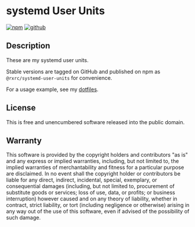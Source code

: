 # systemd User Units

[![npm](https://img.shields.io/npm/v/@rxrc/systemd-user-units.svg)](https://www.npmjs.com/package/@rxrc/systemd-user-units)
[![github](https://img.shields.io/badge/github-rxrc/systemd--user--units-blue.svg)](https://github.com/rxrc/systemd-user-units)

## Description

These are my systemd user units.

Stable versions are tagged on GitHub
and published on npm as `@rxrc/systemd-user-units` for convenience.

For a usage example, see my [dotfiles].

[dotfiles]: https://github.com/rxrc/dotfiles

## License

This is free and unencumbered software released into the public domain.

## Warranty

This software is provided by the copyright holders and contributors "as is" and
any express or implied warranties, including, but not limited to, the implied
warranties of merchantability and fitness for a particular purpose are
disclaimed. In no event shall the copyright holder or contributors be liable for
any direct, indirect, incidental, special, exemplary, or consequential damages
(including, but not limited to, procurement of substitute goods or services;
loss of use, data, or profits; or business interruption) however caused and on
any theory of liability, whether in contract, strict liability, or tort
(including negligence or otherwise) arising in any way out of the use of this
software, even if advised of the possibility of such damage.
